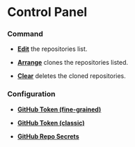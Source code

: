 # Control Panel

### Command

- [**Edit**](.github/juxta-repo.txt) the repositories list.

- [**Arrange**](.github/workflows/juxta-repo-arrange.yml) clones the repositories listed.
 
- [**Clear**](.github/workflows/juxta-repo-clear.yml) deletes the cloned repositories.

### Configuration

- [**GitHub Token (fine-grained)**](https://github.com/settings/personal-access-tokens)

- [**GitHub Token (classic)**](https://github.com/settings/tokens)

- [**GitHub Repo Secrets**](/settings/secrets/actions)
